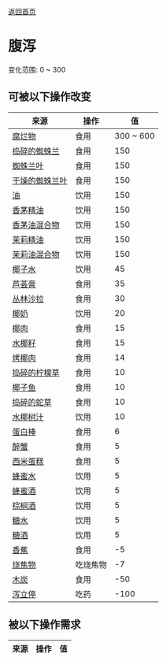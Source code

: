 [返回首页](index.md)  
# 腹泻  
变化范围: 0 ~ 300  
## 可被以下操作改变  
来源  |  操作  |  值  
----  |  ----  |  ----  
[腐烂物](RottenRemains.md)  |  食用  |  300 ~ 600  
[捣碎的蜘蛛兰](SpiderLilyGround.md)  |  食用  |  150  
[蜘蛛兰叶](SpiderLilyLeaves.md)  |  食用  |  150  
[干燥的蜘蛛兰叶](SpiderLilyLeavesDried.md)  |  食用  |  150  
[油](LQ_Oil.md)  |  饮用  |  150  
[香茅精油](LQ_OilCitronella.md)  |  饮用  |  150  
[香茅油混合物](LQ_OilCitronellaMix.md)  |  饮用  |  150  
[茉莉精油](LQ_OilJasmine.md)  |  饮用  |  150  
[茉莉油混合物](LQ_OilJasmineMix.md)  |  饮用  |  150  
[椰子水](LQ_CoconutWater.md)  |  饮用  |  45  
[芦荟膏](AloeVeraGel.md)  |  食用  |  35  
[丛林沙拉](JungleSalad.md)  |  食用  |  30  
[椰奶](LQ_CoconutMilk.md)  |  饮用  |  20  
[椰肉](CoconutMeat.md)  |  食用  |  15  
[水椰籽](NipaSeeds.md)  |  食用  |  15  
[烤椰肉](CoconutMeatCooked.md)  |  食用  |  14  
[捣碎的柠檬草](LemonGrassGround.md)  |  食用  |  10  
[椰子鱼](CoconutFish.md)  |  食用  |  10  
[捣碎的蛇草](SnakeGrassGround.md)  |  食用  |  10  
[水椰树汁](LQ_Sap.md)  |  饮用  |  10  
[蛋白棒](ProteinBar.md)  |  食用  |  6  
[醉蟹](DrunkenCrab.md)  |  食用  |  5  
[西米蛋糕](SagoCake.md)  |  食用  |  5  
[蜂蜜水](LQ_HoneyWater.md)  |  饮用  |  5  
[蜂蜜酒](LQ_Mead.md)  |  饮用  |  5  
[棕榈酒](LQ_PalmWine.md)  |  饮用  |  5  
[糖水](LQ_SugarWater.md)  |  饮用  |  5  
[糖酒](LQ_SugarWine.md)  |  饮用  |  5  
[香蕉](Banana.md)  |  食用  |  -5  
[烧焦物](CharredRemains.md)  |  吃烧焦物  |  -7  
[木炭](Charcoal.md)  |  食用  |  -50  
[泻立停](AntiDiarrhoeaPills.md)  |  吃药  |  -100  
## 被以下操作需求  
来源  |  操作  |  值  
----  |  ----  |  ----  
